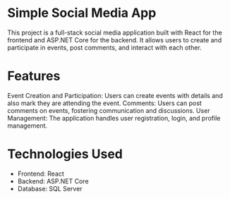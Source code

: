 # Simple Social Media App

This project is a full-stack social media application built with React for the frontend and ASP.NET Core for the backend. It allows users to create and participate in events, post comments, and interact with each other.

# Features

Event Creation and Participation: Users can create events with details and also mark they are attending the event.
Comments: Users can post comments on events, fostering communication and discussions.
User Management: The application handles user registration, login, and profile management.

# Technologies Used

* Frontend: React
* Backend: ASP.NET Core
* Database: SQL Server
